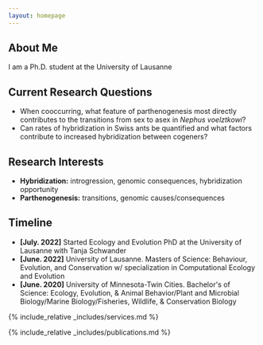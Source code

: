 ```yaml
---
layout: homepage
---
```


## About Me

I am a Ph.D. student at the University of Lausanne  

## Current Research Questions  
- When cooccurring, what feature of parthenogenesis most directly contributes to the transitions from sex to asex in *Nephus voelztkowi*?
- Can rates of hybridization in Swiss ants be quantified and what factors contribute to increased hybridization between cogeners?  

## Research Interests

- **Hybridization:** introgression, genomic consequences, hybridization opportunity
- **Parthenogenesis:** transitions, genomic causes/consequences

## Timeline

- **[July. 2022]** Started Ecology and Evolution PhD at the University of Lausanne with Tanja Schwander
- **[June. 2022]** University of Lausanne. Masters of Science: Behaviour, Evolution, and Conservation w/ specialization in Computational Ecology and Evolution
- **[June. 2020]** University of Minnesota-Twin Cities. Bachelor's of Science: Ecology, Evolution, & Animal Behavior/Plant and Microbial Biology/Marine Biology/Fisheries, Wildlife, & Conservation Biology


     
{% include_relative _includes/services.md %}    


      
{% include_relative _includes/publications.md %}

